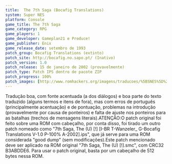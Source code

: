 ```yaml
---
title:  The 7th Saga (Bocafig Translations)
system: Super NES
platform: Console
game_title: The 7th Saga
game_category: RPG
game_players: 1
game_developer: Gameplan21 e Produce!
game_publisher: Enix
game_release_date: setembro de 1993
patch_group: Bocafig Translations (extinto)
patch_site: http://bocafig.no.sapo.pt/ (Inativo)
patch_version: 1.0
patch_release: 15 de janeiro de 2002 (provavelmente)
patch_type: Patch IPS dentro de pacote ZIP
patch_progress: 100%
patch_images: [http://www.romhackers.org/imagens/traducoes/%5BSNES%5D%20The%207th%20Saga%20-%20Bocafig%20Translations%20-%201.png,http://www.romhackers.org/imagens/traducoes/%5BSNES%5D%20The%207th%20Saga%20-%20Bocafig%20Translations%20-%202.png,http://www.romhackers.org/imagens/traducoes/%5BSNES%5D%20The%207th%20Saga%20-%20Bocafig%20Translations%20-%203.png]
---
```

Tradução boa, com fonte acentuada (a dos diálogos) e boa parte do texto traduzido (alguns termos e itens de fora), mas com erros de português (principalmente acentuação) e de pontuação, problemas na introdução (provavelmente por causa de ponteiros) e falta de ajuste nos ponteiros para as batalhas (trechos de mensagens literais).ATENÇÃO:O patch original foi feito sobre uma ROM com cabeçalho, por conta disso, foi tirado um outro patch nomeado como "7th Saga, The (U) [!] [I-BR T-Wanzeler_ G-Bocafig Translations V-1.0 P-100% A-2002].ips", que já serve para uma ROM considerada "good dump" (sem modificações).Este patch mencionado deve ser aplicado na ROM original "7th Saga, The (U) [!].smc", com CRC32 B3ABDDE6. Para usar o patch original, basta por um cabeçalho de 512 bytes nessa ROM.